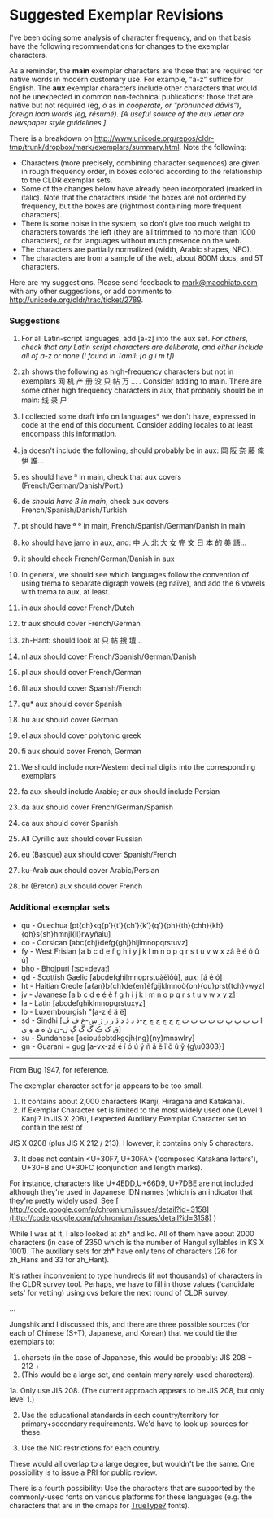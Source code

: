 # Suggested Exemplar Revisions

I've been doing some analysis of character frequency, and on that basis have the
following recommendations for changes to the exemplar characters.

As a reminder, the **main** exemplar characters are those that are required for
native words in modern customary use. For example, "a-z" suffice for English.
The **aux** exemplar characters include other characters that would not be
unexpected in common non-technical publications: those that are native but not
required (eg, *ö* as in *coöperate, or "pronunced *dāvĭs*"), foreign loan words
(eg, résumé). \[A useful source of the aux letter are newspaper style
guidelines.\]*

There is a breakdown on
<http://www.unicode.org/repos/cldr-tmp/trunk/dropbox/mark/exemplars/summary.html>.
Note the following:

*   Characters (more precisely, combining character sequences) are given in
    rough frequency order, in boxes colored according to the relationship to the
    CLDR exemplar sets.
*   Some of the changes below have already been incorporated (marked in italic).
    Note that the characters inside the boxes are not ordered by frequency, but
    the boxes are (rightmost containing more frequent characters).
*   There is some noise in the system, so don't give too much weight to
    characters towards the left (they are all trimmed to no more than 1000
    characters), or for languages without much presence on the web.
*   The characters are partially normalized (width, Arabic shapes, NFC).
*   The characters are from a sample of the web, about 800M docs, and 5T
    characters.

Here are my suggestions. Please send feedback to
[mark@macchiato.com](mailto:mark@macchiato.com) with any other suggestions, or
add comments to <http://unicode.org/cldr/trac/ticket/2789>.

### Suggestions

1. For all Latin-script languages, add \[a-z\] into the aux set. *For others,
check that any Latin script characters are deliberate, and either include all of
a-z or none (I found in Tamil: <exemplarCharacters type="auxiliary">\[a g i m
t\]</exemplarCharacters>)*

2. zh shows the following as high-frequency characters but not in exemplars 网 机
产 册 没 只 帖 万 ... . Consider adding to main. There are some other high frequency
characters in aux, that probably should be in main: 线 录 户

3. I collected some draft info on languages\* we don't have, expressed in code
at the end of this document. Consider adding locales to at least encompass this
information.

4. ja doesn't include the following, should probably be in aux: 岡 阪 奈 藤 俺 伊 誰...

5. es should have ª in main, check that aux covers (French/German/Danish/Port.)

6. de *should have ß in main*, check aux covers French/Spanish/Danish/Turkish

7. pt should have ª º in main, French/Spanish/German/Danish in main

8. ko should have jamo in aux, and: 中 人 北 大 女 完 文 日 本 的 美 語...

9. it should check French/German/Danish in aux

10. In general, we should see which languages follow the convention of using
trema to separate digraph vowels (eg naïve), and add the 6 vowels with trema to
aux, at least.

11. in aux should cover French/Dutch

12. tr aux should cover French/German

13. zh-Hant: should look at 只 帖 搜 壇 ..

14. nl aux should cover French/Spanish/German/Danish

15. pl aux should cover French/German

16. fil aux should cover Spanish/French

17. qu\* aux should cover Spanish

18. hu aux should cover German

19. el aux should cover polytonic greek

20. fi aux should cover French, German

21. We should include non-Western decimal digits into the corresponding
exemplars

22. fa aux should include Arabic; ar aux should include Persian

23. da aux should cover French/German/Spanish

24. ca aux should cover Spanish

25. All Cyrillic aux should cover Russian

26. eu (Basque) aux should cover Spanish/French

27. ku-Arab aux should cover Arabic/Persian

28. br (Breton) aux should cover French

### Additional exemplar sets

*   qu - Quechua
    \[pt{ch}kq{pʼ}{tʼ}{chʼ}{kʼ}{qʼ}{ph}{th}{chh}{kh}{qh}s{sh}hmnjl{ll}rwyñaiu\]
*   co - Corsican \[abc{chj}defg{ghj}hijlmnopqrstuvz\]
*   fy - West Frisian \[a b c d e f g h i y j k l m n o p q r s t u v w x zâ ê é
    ô û ú\]
*   bho - Bhojpuri \[:sc=deva:\]
*   gd - Scottish Gaelic \[abcdefghilmnoprstuàèìòù\], aux: \[á é ó\]
*   ht - Haitian Creole \[a{an}b{ch}de{en}èfgijklmnoò{on}{ou}prst{tch}vwyz\]
*   jv - Javanese \[a b c d e é è f g h i j k l m n o p q r s t u v w x y z\]
*   la - Latin \[abcdefghiklmnopqrstuxyz\]
*   lb - Luxembourgish "\[a-z é ä ë\]
*   sd - Sindhi \[ا ب ٻ پ ڀ ت ث ٺ ٽ ٿ ج ڃ ڄ چ ڇ ح-ذ ڊ ڌ ڍ ڏ ر ز ڙ س-غ ف ڦ ق ک ڪ
    گ ڱ ڳ ل-ن ڻ ه ھ و ي\]
*   su - Sundanese \[aeiouépbtdkgcjh{ng}{ny}mnswlry\]
*   gn - Guaraní = gug \[a-vx-zá é í ó ú ý ñ ã ẽ ĩ õ ũ ỹ {g\\u0303}\]

---

From Bug 1947, for reference.

The exemplar character set for ja appears to be too small.

1. It contains about 2,000 characters (Kanji, Hiragana and Katakana).
2. If Exemplar Character set is limited to the most widely used one (Level 1
Kanji? in JIS X 208), I expected Auxiliary Exemplar Character set to contain the
rest of

JIS X 0208 (plus JIS X 212 / 213). However, it contains only 5 characters.

3. It does not contain <U+30F7, U+30FA> ('composed Katakana letters'), U+30FB
and U+30FC (conjunction and length marks).

For instance, characters like U+4EDD,U+66D9, U+7DBE are not included although
they're used in Japanese IDN names (which is an indicator that they're pretty
widely used. See
[
http://code.google.com/p/chromium/issues/detail?id=3158](http://code.google.com/p/chromium/issues/detail?id=3158)
)

While I was at it, I also looked at zh\* and ko. All of them have about 2000
characters (in case of 2350 which is the number of Hangul syllables in KS X
1001). The auxiliary sets for zh\* have only tens of characters (26 for zh_Hans
and 33 for zh_Hant).

It's rather inconvenient to type hundreds (if not thousands) of characters in
the CLDR survey tool. Perhaps, we have to fill in those values ('candidate sets'
for vetting) using cvs before the next round of CLDR survey.

...

Jungshik and I discussed this, and there are three possible sources (for each of
Chinese (S+T), Japanese, and
Korean) that we could tie the exemplars to:

1. charsets (in the case of Japanese, this would be probably: JIS 208 + 212 +
213. (This would be a large set, and
contain many rarely-used characters).

1a. Only use JIS 208. (The current approach appears to be JIS 208, but only
level 1.)

2. Use the educational standards in each country/territory for primary+secondary
requirements. We'd have to
look up sources for these.

3. Use the NIC restrictions for each country.

These would all overlap to a large degree, but wouldn't be the same. One
possibility is to issue a PRI for public
review.

There is a fourth possibility: Use the characters that are supported by the
commonly-used fonts on various
platforms for these languages (e.g. the characters that are in the cmaps for
[TrueType?](/cldr/trac/wiki/TrueType) fonts).
